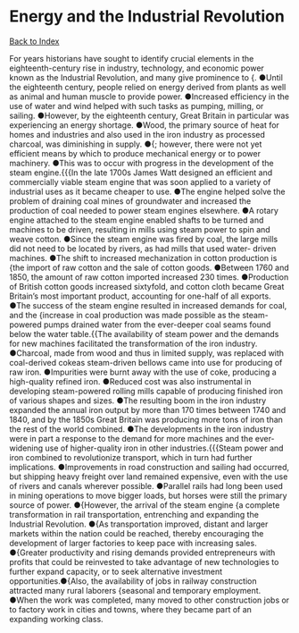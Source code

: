 # Energy and the Industrial Revolution
[Back to Index](https://github.com/windows10010/tpoExtractor/blog/master/README.md)

For years historians have sought to identify crucial elements in the eighteenth-century rise in industry, technology, and economic power known as the Industrial Revolution, and many give prominence to {. ●Until the eighteenth century, people relied on energy derived from plants as well as animal and human muscle to provide power. ●Increased efficiency in the use of water and wind helped with such tasks as pumping, milling, or sailing. ●However, by the eighteenth century, Great Britain in particular was experiencing an energy shortage. ●Wood, the primary source of heat for homes and industries and also used in the iron industry as processed charcoal, was diminishing in supply. ●{; however, there were not yet efficient means by which to produce mechanical energy or to power machinery. ●This was to occur with progress in the development of the steam engine.{{{In the late 1700s James Watt designed an efficient and commercially viable steam engine that was soon applied to a variety of industrial uses as it became cheaper to use. ●The engine helped solve the problem of draining coal mines of groundwater and increased the production of coal needed to power steam engines elsewhere. ●A rotary engine attached to the steam engine enabled shafts to be turned and machines to be driven, resulting in mills using steam power to spin and weave cotton. ●Since the steam engine was fired by coal, the large mills did not need to be located by rivers, as had mills that used water- driven machines. ●The shift to increased mechanization in cotton production is {the import of raw cotton and the sale of cotton goods. ●Between 1760 and 1850, the amount of raw cotton imported increased 230 times. ●Production of British cotton goods increased sixtyfold, and cotton cloth became Great Britain’s most important product, accounting for one-half of all exports. ●The success of the steam engine resulted in increased demands for coal, and the {increase in coal production was made possible as the steam-powered pumps drained water from the ever-deeper coal seams found below the water table.{{The availability of steam power and the demands for new machines facilitated the transformation of the iron industry. ●Charcoal, made from wood and thus in limited supply, was replaced with coal-derived cokeas steam-driven bellows came into use for producing of raw iron. ●Impurities were burnt away with the use of coke, producing a high-quality refined iron. ●Reduced cost was also instrumental in developing steam-powered rolling mills capable of producing finished iron of various shapes and sizes. ●The resulting boom in the iron industry expanded the annual iron output by more than 170 times between 1740 and 1840, and by the 1850s Great Britain was producing more tons of iron than the rest of the world combined. ●The developments in the iron industry were in part a response to the demand for more machines and the ever-widening use of higher-quality iron in other industries.{{{Steam power and iron combined to revolutionize transport, which in turn had further implications. ●Improvements in road construction and sailing had occurred, but shipping heavy freight over 
land remained expensive, even with the use of rivers and canals wherever possible. ●Parallel rails had long been used in mining operations to move bigger loads, but horses were still the primary 
source of power. ●{However, the arrival of the steam engine {a complete transformation in rail transportation, entrenching and expanding the Industrial Revolution.
●{As transportation improved, distant and larger markets within the nation could be reached, thereby encouraging the development of larger factories to keep pace with increasing sales.
●{Greater productivity and rising demands provided entrepreneurs with profits that could be reinvested to take advantage of new technologies to further expand capacity, or to seek alternative
investment opportunities.●{Also, the availability of jobs in railway construction attracted many rural laborers {seasonal and temporary employment. ●When the work was completed, 
many moved to other construction jobs or to factory work in cities and towns, where they became part of an expanding working class.